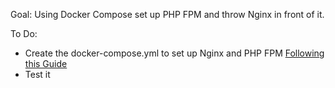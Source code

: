 Goal: Using Docker Compose set up PHP FPM and throw Nginx in front of it.

To Do:
- Create the docker-compose.yml to set up Nginx and PHP FPM [Following this Guide](http://geekyplatypus.com/dockerise-your-php-application-with-nginx-and-php7-fpm/)
- Test it
